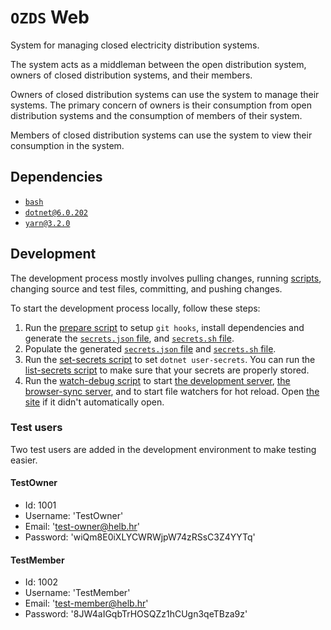 # `OZDS` Web

System for managing closed electricity distribution systems.

The system acts as a middleman between the open distribution system, owners
of closed distribution systems, and their members.

Owners of closed distribution systems can use the system to manage their
systems. The primary concern of owners is their consumption from open
distribution systems and the consumption of members of their system.

Members of closed distribution systems can use the system to view their
consumption in the system.

## Dependencies

- [`bash`](https://www.gnu.org/software/bash/)
- [`dotnet@6.0.202`](https://dotnet.microsoft.com/en-us/)
- [`yarn@3.2.0`](https://yarnpkg.com/)

## Development

The development process mostly involves pulling changes,
running [scripts](scripts), changing source and test files, committing, and
pushing changes.

To start the development process locally, follow these steps:

1. Run the [prepare script](scripts/prepare.sh) to setup `git hooks`, install
   dependencies and generate the [`secrets.json` file](secrets.json), and
   [`secrets.sh` file](secrets.sh).
2. Populate the generated [`secrets.json` file](secrets.json) and
   [`secrets.sh` file](secrets.sh).
3. Run the [set-secrets script](scripts/set-secrets.sh) to set
   `dotnet user-secrets`. You can run the
   [list-secrets script](scripts/list-secrets.sh) to make sure that your
   secrets are properly stored.
4. Run the [watch-debug script](scripts/watch-debug.sh) to start
   [the development server](https://localhost:5001),
   [the browser-sync server](http://localhost:3000), and to start file
   watchers for hot reload. Open [the site](https://localhost:5001) if it
   didn't automatically open.

### Test users

<!-- NOTE: this section is outdated and the users don't exist -->

Two test users are added in the development environment to make testing
easier.

#### TestOwner

- Id: 1001
- Username: 'TestOwner'
- Email: 'test-owner@helb.hr'
- Password: 'wiQm8E0iXLYCWRWjpW74zRSsC3Z4YYTq'

#### TestMember

- Id: 1002
- Username: 'TestMember'
- Email: 'test-member@helb.hr'
- Password: '8JW4aIGqbTrHOSQZz1hCUgn3qeTBza9z'

